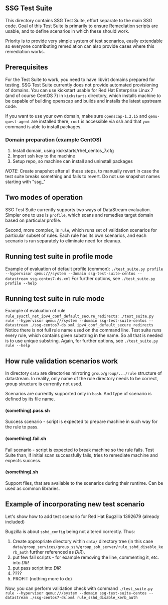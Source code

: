 ## SSG Test Suite
This directory contains SSG Test Suite, effort separate to the main SSG code.
Goal of this Test Suite is primarily to ensure Remediation scripts are usable,
and to define scenarios in which these should work.

Priority is to provide very simple system of test scenarios, easily extendable
so everyone contributing remediation can also provide cases where this
remediation works.

## Prerequisites
For the Test Suite to work, you need to have libvirt domains prepared for testing.
SSG Test Suite currently does not provide automated provisioning of domains.
You can use kickstart usable for Red Hat Enterprise Linux 7 (and of course CentOS 7) in
```kickstarts``` directory, which installs machine to be capable of building openscap
and builds and installs the latest upstream code.

If you want to use your own domain, make sure `openscap-1.2.15` and `qemu-quest-agent`
are installed there, `root` is accessible via ssh and that `yum` command is able
to install packages.

### Domain preparation (example CentOS)
1. Install domain, using kickstarts/rhel_centos_7.cfg
1. Import ssh key to the machine
1. Setup repo, so machine can install and uninstall packages

*NOTE*: Create snapshot after all these steps, to manually revert in case the
test suite breaks something and fails to revert. Do not use snapshot names
starting with "ssg\_"

## Two modes of operation
SSG Test Suite currently supports two ways of DataStream evaluation. Simpler
one to use is ```profile```, which scans and remedies target domain based on
particular profile.

Second, more complex, is ```rule```, which runs set of validation scenarios
for particular subset of rules. Each rule has its own scenarios, and each
scenario is run separately to eliminate need for cleanup.

## Running test suite in profile mode
Example of evaluation of default profile (common):
```./test_suite.py profile --hypervisor qemu:///system --domain ssg-test-suite-centos --datastream ssg-centos7-ds.xml```
For further options, see
```./test_suite.py profile --help```

## Running test suite in rule mode
Example of evaluation of rule ```rule_sysctl_net_ipv4_conf_default_secure_redirects```:
```./test_suite.py rule --hypervisor qemu:///system --domain ssg-test-suite-centos --datastream ./ssg-centos7-ds.xml ipv4_conf_default_secure_redirects```
Notice there is not full rule name used on the command line. Test suite runs
every rule, which contains given substring in the name. So all that is needed
is to use unique substring.
Again, for further options, see
```./test_suite.py rule --help```

## How rule validation scenarios work
In directory ```data``` are directories mirroring ```group/group/.../rule```
structure of datastream. In reality, only name of the rule directory needs to be
correct, group structure is currently not used.

Scenarios are currently supported only in ```bash```. And type of scenario is
defined by its file name.

#### (something).pass.sh
Success scenario - script is expected to prepare machine in such way for the
rule to pass.

#### (something).fail.sh
Fail scenario - script is expected to break machine so the rule fails. Test Suite
than, if initial scan successfully fails, tries to remediate machine and expects
success.

#### (something).sh
Support files, that are available to the scenarios during their runtime. Can
be used as common libraries.

## Example of incorporating new test scenario
Let's show how to add test scenario for Red Hat Bugzilla 1392679 (already included)

Bugzilla is about ```sshd_config``` being not altered correctly. Thus:
1. Create appropriate directory within ```data/``` directory tree (in this case
```data/group_services/group_ssh/group_ssh_server/rule_sshd_disable_kerb_auth```
further referenced as *DIR*).
1. put few fail scripts - for example removing the line, commenting it, etc. into *DIR*
1. put pass script into *DIR*
1. ????
1. PROFIT (nothing more to do)

Now, you can perform validation check with command
```./test_suite.py rule --hypervisor qemu:///system --domain ssg-test-suite-centos --datastream ./ssg-centos7-ds.xml rule_sshd_disable_kerb_auth```
